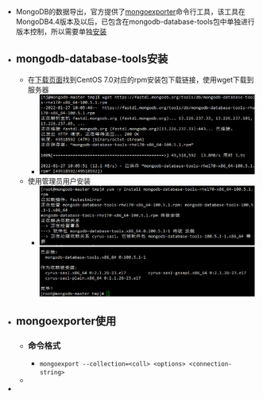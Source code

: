 - MongoDB的数据导出，官方提供了[mongoexporter](https://docs.mongodb.com/database-tools/mongoexport/)命令行工具，该工具在MongoDB4.4版本及以后，已包含在mongodb-database-tools包中单独进行版本控制，所以需要单独[安装](https://docs.mongodb.com/database-tools/installation/installation-linux/)
- ## mongodb-database-tools安装
	- 在[下载页面](https://www.mongodb.com/try/download/database-tools?tck=docs_databasetools)找到CentOS 7.0对应的rpm安装包下载链接，使用wget下载到服务器
		- ![Replaced by Image Uploder](../assets/image_1643249429238_0.png)
	- 使用管理员用户安装
		- ![Replaced by Image Uploder](../assets/image_1643249579582_0.png)
		  ![Replaced by Image Uploder](../assets/image_1643249595934_0.png)
- ## mongoexporter使用
	- ### 命令格式
		- `mongoexport --collection=<coll> <options> <connection-string>`
	-
-